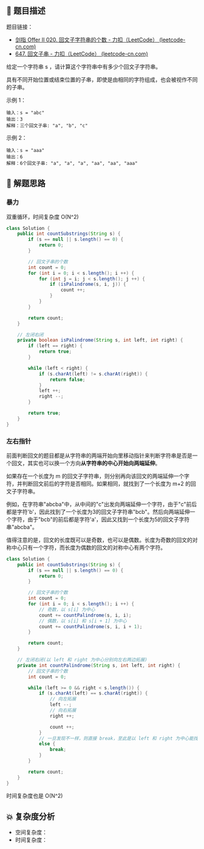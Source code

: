 ## 📃 题目描述

题目链接：

- [剑指 Offer II 020. 回文子字符串的个数 - 力扣（LeetCode） (leetcode-cn.com)](https://leetcode-cn.com/problems/a7VOhD/)
- [647. 回文子串 - 力扣（LeetCode） (leetcode-cn.com)](https://leetcode-cn.com/problems/palindromic-substrings/)

给定一个字符串 s ，请计算这个字符串中有多少个回文子字符串。

具有不同开始位置或结束位置的子串，即使是由相同的字符组成，也会被视作不同的子串。

示例 1：

```
输入：s = "abc"
输出：3
解释：三个回文子串: "a", "b", "c"
```

示例 2：

```
输入：s = "aaa"
输出：6
解释：6个回文子串: "a", "a", "a", "aa", "aa", "aaa"
```

## 🔔 解题思路

### 暴力

双重循环，时间复杂度 O(N^2)


```java
class Solution {
    public int countSubstrings(String s) {
        if (s == null || s.length() == 0) {
            return 0;
        }

        // 回文子串的个数
        int count = 0;
        for (int i = 0; i < s.length(); i ++) {
            for (int j = i; j < s.length(); j ++) {
                if (isPalindrome(s, i, j)) {
                    count ++;
                }
            }
        }

        return count;
    }

    // 左闭右闭
    private boolean isPalindrome(String s, int left, int right) {
        if (left == right) {
            return true;
        }

        while (left < right) {
            if (s.charAt(left) != s.charAt(right)) {
                return false;
            }
            left ++;
            right --;
        }

        return true;
    }
}
```

### 左右指针

前面判断回文的题目都是从字符串的两端开始向里移动指针来判断字符串是否是一个回文，其实也可以换一个方向**从字符串的中心开始向两端延伸**。

如果存在一个长度为 m 的回文子字符串，则分别再向该回文的两端延伸一个字符，并判断回文前后的字符是否相同。如果相同，就找到了一个长度为               m+2 的回文子字符串。

例如，在字符串"abcba"中，从中间的"c"出发向两端延伸一个字符，由于"c"前后都是字符'b'，因此找到了一个长度为3的回文子字符串"bcb"。然后向两端延伸一个字符，由于"bcb"的前后都是字符'a'，因此又找到一个长度为5的回文子字符串"abcba"。

值得注意的是，回文的长度既可以是奇数，也可以是偶数。长度为奇数的回文的对称中心只有一个字符，而长度为偶数的回文的对称中心有两个字符。

```java
class Solution {
    public int countSubstrings(String s) {
        if (s == null || s.length() == 0) {
            return 0;
        }

        // 回文子串的个数
        int count = 0;
        for (int i = 0; i < s.length(); i ++) {
            // 奇数，以 s[i] 为中心
            count += countPalindrome(s, i, i);
            // 偶数，以 s[i] 和 s[i + 1] 为中心
            count += countPalindrome(s, i, i + 1);
        }

        return count;
    }

    // 左闭右闭(以 left 和 right 为中心分别向左右两边拓展)
    private int countPalindrome(String s, int left, int right) {
        // 回文子串的个数
        int count = 0;

        while (left >= 0 && right < s.length()) {
            if (s.charAt(left) == s.charAt(right)) {
                // 向左拓展
                left --;
                // 向右拓展
                right ++;

                count ++;
            }
            // 一旦发现不一样，则直接 break，至此是以 left 和 right 为中心能找到的最长回文串了
            else {
                break;
            }
        }

        return count;
    }
}
```

时间复杂度也是 O(N^2)

## 💥 复杂度分析

- 空间复杂度：
- 时间复杂度：

